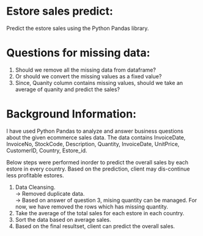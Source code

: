 # Estore sales predict:

Predict the estore sales using the Python Pandas library.

# Questions for missing data:

1. Should we remove all the missing data from dataframe?
2. Or should we convert the missing values as a fixed value?
3. Since, Quanity column contains missing values, should we take an average of quanity and predict the sales?

# Background Information:

I have used Python Pandas to analyze and answer business questions about the given ecommerce sales data. The data contains InvoiceDate, InvoiceNo, StockCode, Description, Quantity, InvoiceDate, UnitPrice, CustomerID, Country, Estore_id.

Below steps were performed inorder to predict the overall sales by each estore in every country. Based on the prediction, client may dis-continue less profitable estores. 

1. Data Cleansing.  
  -> Removed duplicate data.  
  -> Based on answer of question 3, mising quantity can be managed. For now, we have removed the rows which has missing quantity.  
2. Take the average of the total sales for each estore in each country.  
3. Sort the data based on average sales.
4. Based on the final resultset, client can predict the overall sales.
